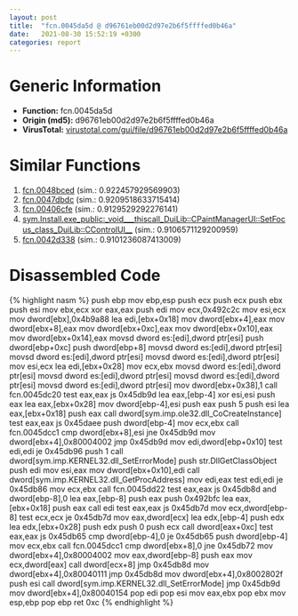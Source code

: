 ```yaml
---
layout: post
title:  "fcn.0045da5d @ d96761eb00d2d97e2b6f5ffffed0b46a"
date:   2021-08-30 15:52:19 +0300
categories: report
---
```


# Generic Information
- **Function:** fcn.0045da5d
- **Origin (md5):** d96761eb00d2d97e2b6f5ffffed0b46a
- **VirusTotal:** [virustotal.com/gui/file/d96761eb00d2d97e2b6f5ffffed0b46a][virustotal_ref]



# Similar Functions

1. [fcn.0048bced][similar_1_ref] (sim.: 0.922457929569903)
2. [fcn.0047dbdc][similar_2_ref] (sim.: 0.9209518633715414)
3. [fcn.00406cfe][similar_3_ref] (sim.: 0.9129529292276141)
4. [sym.Install.exe\_public꞉\_void\_\_\_thiscall\_DuiLib꞉꞉CPaintManagerUI꞉꞉SetFocus\_class\_DuiLib꞉꞉CControlUI\_\_][similar_4_ref] (sim.: 0.9106571129200959)
5. [fcn.0042d338][similar_5_ref] (sim.: 0.9101236087413009)


# Disassembled Code

{% highlight nasm %}
push ebp
mov ebp,esp
push ecx
push ecx
push ebx
push esi
mov ebx,ecx
xor eax,eax
push edi
mov ecx,0x492c2c
mov esi,ecx
mov dword[ebx],0x4b9a88
lea edi,[ebx+0x18]
mov dword[ebx+4],eax
mov dword[ebx+8],eax
mov dword[ebx+0xc],eax
mov dword[ebx+0x10],eax
mov dword[ebx+0x14],eax
movsd dword es:[edi],dword ptr[esi]
push dword[ebp+0xc]
push dword[ebp+8]
movsd dword es:[edi],dword ptr[esi]
movsd dword es:[edi],dword ptr[esi]
movsd dword es:[edi],dword ptr[esi]
mov esi,ecx
lea edi,[ebx+0x28]
mov ecx,ebx
movsd dword es:[edi],dword ptr[esi]
movsd dword es:[edi],dword ptr[esi]
movsd dword es:[edi],dword ptr[esi]
movsd dword es:[edi],dword ptr[esi]
mov dword[ebx+0x38],1
call fcn.0045dc20
test eax,eax
js 0x45db9d
lea eax,[ebp-4]
xor esi,esi
push eax
lea eax,[ebx+0x28]
mov dword[ebp-4],esi
push eax
push 5
push esi
lea eax,[ebx+0x18]
push eax
call dword[sym.imp.ole32.dll_CoCreateInstance]
test eax,eax
js 0x45daee
push dword[ebp-4]
mov ecx,ebx
call fcn.0045dcc1
cmp dword[ebx+8],esi
jne 0x45db9d
mov dword[ebx+4],0x80004002
jmp 0x45db9d
mov edi,dword[ebp+0x10]
test edi,edi
je 0x45db96
push 1
call dword[sym.imp.KERNEL32.dll_SetErrorMode]
push str.DllGetClassObject
push edi
mov esi,eax
mov dword[ebx+0x10],edi
call dword[sym.imp.KERNEL32.dll_GetProcAddress]
mov edi,eax
test edi,edi
je 0x45db86
mov ecx,ebx
call fcn.0045dd22
test eax,eax
js 0x45db8d
and dword[ebp-8],0
lea eax,[ebp-8]
push eax
push 0x492bfc
lea eax,[ebx+0x18]
push eax
call edi
test eax,eax
js 0x45db7d
mov ecx,dword[ebp-8]
test ecx,ecx
je 0x45db7d
mov eax,dword[ecx]
lea edx,[ebp-4]
push edx
lea edx,[ebx+0x28]
push edx
push 0
push ecx
call dword[eax+0xc]
test eax,eax
js 0x45db65
cmp dword[ebp-4],0
je 0x45db65
push dword[ebp-4]
mov ecx,ebx
call fcn.0045dcc1
cmp dword[ebx+8],0
jne 0x45db72
mov dword[ebx+4],0x80004002
mov eax,dword[ebp-8]
push eax
mov ecx,dword[eax]
call dword[ecx+8]
jmp 0x45db8d
mov dword[ebx+4],0x80040111
jmp 0x45db8d
mov dword[ebx+4],0x8002802f
push esi
call dword[sym.imp.KERNEL32.dll_SetErrorMode]
jmp 0x45db9d
mov dword[ebx+4],0x80040154
pop edi
pop esi
mov eax,ebx
pop ebx
mov esp,ebp
pop ebp
ret 0xc
{% endhighlight %}


[similar_1_ref]: /report/fcn.0048bced@d96761eb00d2d97e2b6f5ffffed0b46a
[similar_2_ref]: /report/fcn.0047dbdc@d96761eb00d2d97e2b6f5ffffed0b46a
[similar_3_ref]: /report/fcn.00406cfe@73677cb40830e94fbfb5483ff33e40b9
[similar_4_ref]: /report/sym.Install.exe_public꞉_void___thiscall_DuiLib꞉꞉CPaintManagerUI꞉꞉SetFocus_class_DuiLib꞉꞉CControlUI__@279a61b1e76da49531f1f16fd1102a2d
[similar_5_ref]: /report/fcn.0042d338@7b00dd8f2abf54a73bfb09681334ff78
[virustotal_ref]: https://www.virustotal.com/gui/file/d96761eb00d2d97e2b6f5ffffed0b46a